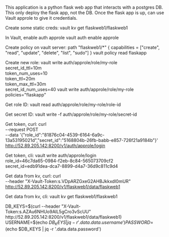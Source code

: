This application is a python flask web app that interacts with a postgres DB. This only deploy the flask app, not the DB.
Once the flask app is up, can use Vault approle to give it credentials.

Create some static creds:
vault kv get flaskweb1/flaskweb1

In Vault, enable auth approle
vault auth enable approle

Create policy on vault server:
path "flaskweb1/*" {
    capabilities = ["create", "read", "update", "delete", "list", "sudo"]
}
vault policy read flaskapp

Create new role:
vault write auth/approle/role/my-role \
    secret_id_ttl=10m \
    token_num_uses=10 \
    token_ttl=20m \
    token_max_ttl=30m \
    secret_id_num_uses=40
vault write auth/approle/role/my-role policies="flaskapp"

Get role ID:
vault read auth/approle/role/my-role/role-id

Get secret ID:
vault write -f auth/approle/role/my-role/secret-id

Get token, curl:
curl \
    --request POST \
    --data '{"role_id":"81876c04-4539-6164-6a9c-13a53195021d","secret_id":"5168804b-26fb-babb-e857-726f21a9184b"}' \
    http://52.89.205.142:8200/v1/auth/approle/login

Get token, cli:
vault write auth/approle/login \
    role_id=46c7da65-0984-f2eb-8c84-565073709cf2 \
    secret_id=edb91dea-dca7-8899-d4a7-36d9c811c9d4

Get data from kv, curl:
curl \
    --header "X-Vault-Token:s.VDpARZGxeG2AHBJkkxdI0mUR" \
    http://52.89.205.142:8200/v1/flaskweb1/data/flaskweb1

Get data from kv, cli:
vault kv get flaskweb1/flaskweb1

DB_KEYS=$(curl     --header "X-Vault-Token:s.AZAu6NHUo9AlL5gCro3vScUU"     http://52.89.205.142:8200/v1/flaskweb1/data/flaskweb1)
USERNAME=$(echo $DB_KEYS | jq -r '.data.data.username')
PASSWORD=$(echo $DB_KEYS | jq -r '.data.data.password')